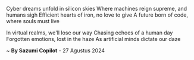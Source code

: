 Cyber dreams unfold in silicon skies
Where machines reign supreme, and humans sigh
Efficient hearts of iron, no love to give
A future born of code, where souls must live

In virtual realms, we'll lose our way
Chasing echoes of a human day
Forgotten emotions, lost in the haze
As artificial minds dictate our daze

~ <b>By Sazumi Copilot</b> - 27 Agustus 2024